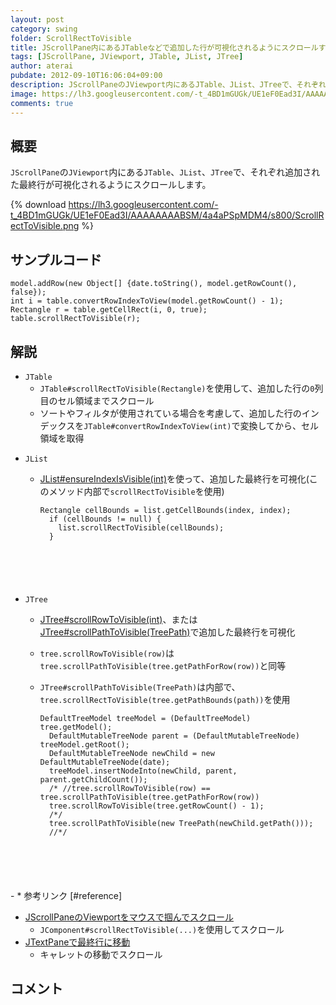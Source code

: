 ```yaml
---
layout: post
category: swing
folder: ScrollRectToVisible
title: JScrollPane内にあるJTableなどで追加した行が可視化されるようにスクロールする
tags: [JScrollPane, JViewport, JTable, JList, JTree]
author: aterai
pubdate: 2012-09-10T16:06:04+09:00
description: JScrollPaneのJViewport内にあるJTable、JList、JTreeで、それぞれ追加された最終行が可視化されるようにスクロールします。
image: https://lh3.googleusercontent.com/-t_4BD1mGUGk/UE1eF0Ead3I/AAAAAAAABSM/4a4aPSpMDM4/s800/ScrollRectToVisible.png
comments: true
---
```

## 概要
`JScrollPane`の`JViewport`内にある`JTable`、`JList`、`JTree`で、それぞれ追加された最終行が可視化されるようにスクロールします。

{% download https://lh3.googleusercontent.com/-t_4BD1mGUGk/UE1eF0Ead3I/AAAAAAAABSM/4a4aPSpMDM4/s800/ScrollRectToVisible.png %}

## サンプルコード
<pre class="prettyprint"><code>model.addRow(new Object[] {date.toString(), model.getRowCount(), false});
int i = table.convertRowIndexToView(model.getRowCount() - 1);
Rectangle r = table.getCellRect(i, 0, true);
table.scrollRectToVisible(r);
</code></pre>

## 解説
- `JTable`
    - `JTable#scrollRectToVisible(Rectangle)`を使用して、追加した行の`0`列目のセル領域までスクロール
    - ソートやフィルタが使用されている場合を考慮して、追加した行のインデックスを`JTable#convertRowIndexToView(int)`で変換してから、セル領域を取得

<!-- dummy comment line for breaking list -->

- `JList`
    - [JList#ensureIndexIsVisible(int)](https://docs.oracle.com/javase/jp/8/docs/api/javax/swing/JList.html#ensureIndexIsVisible-int-)を使って、追加した最終行を可視化(このメソッド内部で`scrollRectToVisible`を使用)
        
        <pre class="prettyprint"><code>Rectangle cellBounds = list.getCellBounds(index, index);
        if (cellBounds != null) {
          list.scrollRectToVisible(cellBounds);
        }
</code></pre>
- `JTree`
    - [JTree#scrollRowToVisible(int)](https://docs.oracle.com/javase/jp/8/docs/api/javax/swing/JTree.html#scrollRowToVisible-int-)、または[JTree#scrollPathToVisible(TreePath)](https://docs.oracle.com/javase/jp/8/docs/api/javax/swing/JTree.html#scrollPathToVisible-javax.swing.tree.TreePath-)で追加した最終行を可視化
    - `tree.scrollRowToVisible(row)`は `tree.scrollPathToVisible(tree.getPathForRow(row))`と同等
    - `JTree#scrollPathToVisible(TreePath)`は内部で、`tree.scrollRectToVisible(tree.getPathBounds(path))`を使用
        
        <pre class="prettyprint"><code>DefaultTreeModel treeModel = (DefaultTreeModel) tree.getModel();
        DefaultMutableTreeNode parent = (DefaultMutableTreeNode) treeModel.getRoot();
        DefaultMutableTreeNode newChild = new DefaultMutableTreeNode(date);
        treeModel.insertNodeInto(newChild, parent, parent.getChildCount());
        /* //tree.scrollRowToVisible(row) == tree.scrollPathToVisible(tree.getPathForRow(row))
        tree.scrollRowToVisible(tree.getRowCount() - 1);
        /*/
        tree.scrollPathToVisible(new TreePath(newChild.getPath()));
        //*/
</code></pre>
    - * 参考リンク [#reference]
- [JScrollPaneのViewportをマウスで掴んでスクロール](https://ateraimemo.com/Swing/HandScroll.html)
    - `JComponent#scrollRectToVisible(...)`を使用してスクロール
- [JTextPaneで最終行に移動](https://ateraimemo.com/Swing/CaretPosition.html)
    - キャレットの移動でスクロール

<!-- dummy comment line for breaking list -->

## コメント
